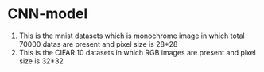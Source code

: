 # CNN-model
1. This is the mnist datasets which is monochrome image in which total 70000 datas are present and pixel size is 28*28
2. This is the CIFAR 10 datasets in which RGB images are present and pixel size is 32*32
